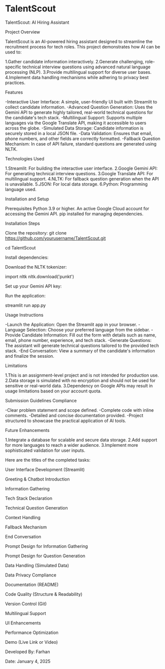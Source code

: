 # TalentScout
TalentScout: AI Hiring Assistant

Project Overview

TalentScout is an AI-powered hiring assistant designed to streamline the recruitment process for tech roles. This project demonstrates how AI can be used to:

1.Gather candidate information interactively.
2.Generate challenging, role-specific technical interview questions using advanced natural language processing (NLP).
3.Provide multilingual support for diverse user bases.
4.Implement data handling mechanisms while adhering to privacy best practices.


Features

-Interactive User Interface: A simple, user-friendly UI built with Streamlit to collect candidate information.
-Advanced Question Generation: Uses the Gemini API to generate highly tailored, real-world technical questions for the candidate's tech stack.
-Multilingual Support: Supports multiple languages via the Google Translate API, making it accessible to users across the globe.
-Simulated Data Storage: Candidate information is securely stored in a local JSON file.
-Data Validation: Ensures that email, phone numbers, and other fields are correctly formatted.
-Fallback Question Mechanism: In case of API failure, standard questions are generated using NLTK.


Technologies Used

1.Streamlit: For building the interactive user interface.
2.Google Gemini API: For generating technical interview questions.
3.Google Translate API: For multilingual support.
4.NLTK: For fallback question generation when the API is unavailable.
5.JSON: For local data storage.
6.Python: Programming language used.


Installation and Setup

Prerequisites
Python 3.9 or higher.
An active Google Cloud account for accessing the Gemini API.
pip installed for managing dependencies.

Installation Steps

Clone the repository:
git clone https://github.com/yourusername/TalentScout.git

cd TalentScout

Install dependencies:

Download the NLTK tokenizer:

import nltk
nltk.download('punkt')

Set up your Gemini API key:

Run the application:

streamlit run app.py


Usage Instructions

-Launch the Application: Open the Streamlit app in your browser.
-Language Selection: Choose your preferred language from the sidebar.
-Provide Candidate Information: Fill out the form with details such as name, email, phone number, experience, and tech stack.
-Generate Questions: The assistant will generate technical questions tailored to the provided tech stack.
-End Conversation: View a summary of the candidate's information and finalize the session.


Limitations

1.This is an assignment-level project and is not intended for production use.
2.Data storage is simulated with no encryption and should not be used for sensitive or real-world data.
3.Dependency on Google APIs may result in usage limitations based on your account quota.


Submission Guidelines Compliance

-Clear problem statement and scope defined.
-Complete code with inline comments.
-Detailed and concise documentation provided.
-Project structured to showcase the practical application of AI tools.

Future Enhancements

1.Integrate a database for scalable and secure data storage.
2.Add support for more languages to reach a wider audience.
3.Implement more sophisticated validation for user inputs.




Here are the titles of the completed tasks:

User Interface Development (Streamlit)

Greeting & Chatbot Introduction

Information Gathering

Tech Stack Declaration

Technical Question Generation

Context Handling

Fallback Mechanism

End Conversation

Prompt Design for Information Gathering

Prompt Design for Question Generation

Data Handling (Simulated Data)

Data Privacy Compliance

Documentation (README)

Code Quality (Structure & Readability)

Version Control (Git)

Multilingual Support

UI Enhancements

Performance Optimization

Demo (Live Link or Video)


Developed By: Farhan

Date: January 4, 2025

